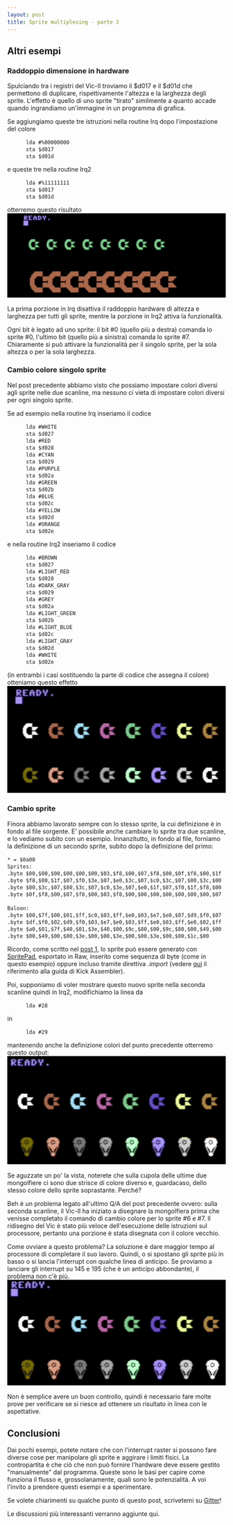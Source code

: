 ```yaml
---
layout: post
title: Sprite multiplexing - parte 3
---
```


## Altri esempi

### Raddoppio dimensione in hardware
Spulciando tra i registri del Vic-II troviamo il $d017 e il $d01d che permettono
di duplicare, rispettivamente l'altezza e la larghezza degli sprite. L'effetto
è quello di uno sprite "tirato" similmente a quanto accade quando ingrandiamo
un'immagine in un programma di grafica.

Se aggiungiamo queste tre istruzioni nella routine Irq dopo l'impostazione del
colore
```
      lda #%00000000
      sta $d017
      sta $d01d
```
e queste tre nella routine Irq2
```
      lda #%11111111
      sta $d017
      sta $d01d
```
otterremo questo risultato
![Sprite](/resources/vice-16-sprite-dimensioni-doppie.png)

La prima porzione in Irq disattiva il raddoppio hardware di altezza e larghezza
per tutti gli sprite, mentre la porzione in Irq2 attiva la funzionalità.

Ogni bit è legato ad uno sprite: il bit #0 (quello più a destra) comanda lo sprite #0,
l'ultimo bit (quello più a sinistra) comanda lo sprite #7.
Chiaramente si può attivare la funzionalità per il singolo sprite, per la sola altezza o per la sola larghezza.

### Cambio colore singolo sprite
Nel post precedente abbiamo visto che possiamo impostare colori diversi agli sprite
nelle due scanline, ma nessuno ci vieta di impostare colori diversi per ogni singolo sprite.

Se ad esempio nella routine Irq inseriamo il codice
```
      lda #WHITE
      sta $d027
      lda #RED
      sta $d028
      lda #CYAN
      sta $d029
      lda #PURPLE
      sta $d02a
      lda #GREEN
      sta $d02b
      lda #BLUE
      sta $d02c
      lda #YELLOW
      sta $d02d
      lda #ORANGE
      sta $d02e
```
e nella routine Irq2 inseriamo il codice
```
      lda #BROWN
      sta $d027
      lda #LIGHT_RED
      sta $d028
      lda #DARK_GRAY
      sta $d029
      lda #GREY
      sta $d02a
      lda #LIGHT_GREEN
      sta $d02b
      lda #LIGHT_BLUE
      sta $d02c
      lda #LIGHT_GRAY
      sta $d02d
      lda #WHITE
      sta $d02e
```
(in entrambi i casi sostituendo la parte di codice che assegna il colore) otteniamo
questo effetto
![Sprite](/resources/vice-16-sprite-colori-indipendenti.png)

### Cambio sprite
Finora abbiamo lavorato sempre con lo stesso sprite, la cui definizione è in fondo
al file sorgente. E' possibile anche cambiare lo sprite tra due scanline, e lo 
vediamo subito con un esempio. Innanzitutto, in fondo al file, forniamo la definizione
di un secondo sprite, subito dopo la definizione del primo:
```
* = $0a00
Sprites:
.byte $00,$00,$00,$00,$00,$00,$03,$f8,$00,$07,$f8,$00,$0f,$f8,$00,$1f
.byte $f8,$00,$1f,$07,$f0,$3e,$07,$e0,$3c,$07,$c0,$3c,$07,$80,$3c,$00
.byte $00,$3c,$07,$80,$3c,$07,$c0,$3e,$07,$e0,$1f,$07,$f0,$1f,$f8,$00
.byte $0f,$f8,$00,$07,$f8,$00,$03,$f8,$00,$00,$00,$00,$00,$00,$00,$07

Baloon:
.byte $00,$7f,$00,$01,$ff,$c0,$03,$ff,$e0,$03,$e7,$e0,$07,$d9,$f0,$07
.byte $df,$f0,$02,$d9,$f0,$03,$e7,$e0,$03,$ff,$e0,$03,$ff,$e0,$02,$ff
.byte $a0,$01,$7f,$40,$01,$3e,$40,$00,$9c,$80,$00,$9c,$80,$00,$49,$00
.byte $00,$49,$00,$00,$3e,$00,$00,$3e,$00,$00,$3e,$00,$00,$1c,$00	
```
Ricordo, come scritto nel [post 1](2022-06-02-sprite-multiplexing-parte1.html),
lo sprite può essere generato con [SpritePad](https://csdb.dk/release/?id=132081),
esportato in Raw, inserito come sequenza di byte (come in questo esempio) oppure incluso tramite direttiva *.import*
(vedere [qui](http://www.theweb.dk/KickAssembler/webhelp/content/ch03s09.html) il riferimento
alla guida di Kick Assembler).

Poi, supponiamo di voler mostrare questo nuovo sprite nella seconda scanline quindi
in Irq2, modifichiamo la linea da
```
      lda #28
```
in
```
      lda #29
```
mantenendo anche la definizione colori del punto precedente otterremo questo
output:
![Sprite](/resources/vice-16-sprite-pointer-diverso-con-glitch.png)

Se aguzzate un po' la vista, noterete che sulla cupola delle ultime due mongolfiere
ci sono due strisce di colore diverso e, guardacaso, dello stesso colore dello sprite
soprastante.
Perché?

Beh è un problema legato all'ultimo Q/A del post precedente ovvero: sulla seconda
scanline, il Vic-II ha iniziato a disegnare la mongolfiera prima che venisse completato
il comando di cambio colore per lo sprite #6 e #7. Il ridisegno del Vic è stato 
più veloce dell'esecuzione delle istruzioni sul processore, pertanto una porzione
è stata disegnata con il colore vecchio.

Come ovviare a questo problema? La soluzione è dare maggior tempo al processore
di completare il suo lavoro. Quindi, o si spostano gli sprite più in basso o si
lancia l'interrupt con qualche linea di anticipo.
Se proviamo a lanciare gli interrupt su 145 e 195 (che è un anticipo abbondante),
il problema non c'è più.
![Sprite](/resources/vice-16-sprite-pointer-diverso-senza-glitch.png)

Non è semplice avere un buon controllo, quindi è necessario fare molte prove per
verificare se si riesce ad ottenere un risultato in linea con le aspettative.

## Conclusioni
Dai pochi esempi, potete notare che con l'interrupt raster si possono fare diverse
cose per manipolare gli sprite e aggirare i limiti fisici. La contropartita è che
ciò che non può fornire l'hardware deve essere gestito "manualmente" dal programma.
Queste sono le basi per capire come funziona il flusso e, grossolanamente, quali
sono le potenzialità. A voi l'invito a prendere questi esempi e a sperimentare.

Se volete chiarimenti su qualche punto di questo post, scrivetemi su
[Gitter](https://gitter.im/intoinside/sprite-multiplexing)!

Le discussioni più interessanti verranno aggiunte qui.
